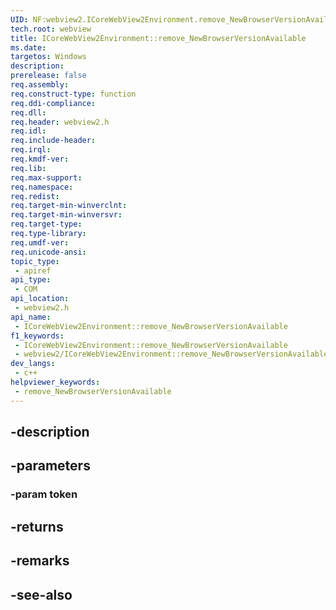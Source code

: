 ```yaml
---
UID: NF:webview2.ICoreWebView2Environment.remove_NewBrowserVersionAvailable
tech.root: webview
title: ICoreWebView2Environment::remove_NewBrowserVersionAvailable
ms.date: 
targetos: Windows
description: 
prerelease: false
req.assembly: 
req.construct-type: function
req.ddi-compliance: 
req.dll: 
req.header: webview2.h
req.idl: 
req.include-header: 
req.irql: 
req.kmdf-ver: 
req.lib: 
req.max-support: 
req.namespace: 
req.redist: 
req.target-min-winverclnt: 
req.target-min-winversvr: 
req.target-type: 
req.type-library: 
req.umdf-ver: 
req.unicode-ansi: 
topic_type:
 - apiref
api_type:
 - COM
api_location:
 - webview2.h
api_name:
 - ICoreWebView2Environment::remove_NewBrowserVersionAvailable
f1_keywords:
 - ICoreWebView2Environment::remove_NewBrowserVersionAvailable
 - webview2/ICoreWebView2Environment::remove_NewBrowserVersionAvailable
dev_langs:
 - c++
helpviewer_keywords:
 - remove_NewBrowserVersionAvailable
---
```


## -description

## -parameters

### -param token

## -returns

## -remarks

## -see-also

